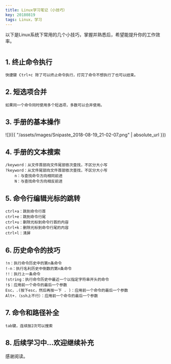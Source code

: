 ```yaml
---
title: Linux学习笔记（小技巧）
key: 20180819
tags: Linux，学习
---
```


以下是Linux系统下常用的几个小技巧，掌握并熟悉后，希望能提升你的工作效率。
<!--more-->


# 
## 1. 终止命令执行
    快捷键 Ctrl+c 除了可以终止命令执行，打完了命令不想执行了也可以结束。

## 2. 短选项合并
    如果同一个命令同时使用多个短选项，多数可以合并使用。

## 3. 手册的基本操作
![]({{ "/assets/images/Snipaste_2018-08-19_21-02-07.png" | absolute_url }})

## 4. 手册的文本搜索
    /keyword：从文件首部向文件尾部依次查找，不区分大小写
    ?keyword：从文件尾部向文件首部依次查找，不区分大小写
        n：与查找命令方向相同前进
        N：与查找命令方向相反前进

## 5. 命令行编辑光标的跳转
    ctrl+a：跳到命令行首
    ctrl+e：跳到命令行尾
    ctrl+u：删除光标到命令行首的内容
    ctrl+k：删除光标到命令行尾的内容
    ctrl+l：清屏

## 6. 历史命令的技巧
    !n：执行命令历史中的第n条命令
    !-n：执行名利历史中倒数的第n条命令
    !!：执行上一条命令
    !string：执行命令历史中最近一个以指定字符串开头的命令
    !$：应用前一个命令的最后一个参数
    Esc，.(按下esc，然后再按一下 . )：应用前一个命令的最后一个参数
    Alt+.（ssh上不行）：应用前一个命令的最后一个参数

## 7. 命令和路径补全
    tab键，连续按2次可以搜索

## 8. 后续学习中...欢迎继续补充


感谢阅读。